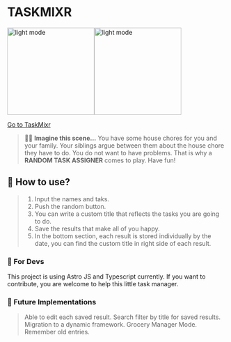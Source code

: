 # TASKMIXR

<div  style="display: flex; flex-wrap: wrap;">
<img src="https://i.ibb.co/YRMZ75z/Screen-Shot-2023-08-08-at-7-38-36-PM.png" alt="light mode" style="width:200px; display: inline;"/>

<img src="https://i.ibb.co/R35Jk1R/Screen-Shot-2023-08-08-at-7-38-42-PM.png" alt="light mode" style="width:200px; display: inline;"/>
</div>

[Go to TaskMixr](https://taskmixr.com)

> 🧑‍🚀 **Imagine this scene...** You have some house chores for you and your family. Your siblings argue between them about the house chore they have to do. You do not want to have problems. That is why a **RANDOM TASK ASSIGNER** comes to play. Have fun!

## 🚀 How to use?

> 1. Input the names and taks.
> 2. Push the random button.
> 3. You can write a custom title that reflects the tasks you are going to do.
> 4. Save the results that make all of you happy.
> 5. In the bottom section, each result is stored individually by the date, you can find the custom title in right side of each result.

### 🚀 For Devs

This project is using Astro JS and Typescript currently.
If you want to contribute, you are welcome to help this little task manager.

### 🚀 Future Implementations

> Able to edit each saved result.
> Search filter by title for saved results.
> Migration to a dynamic framework.
> Grocery Manager Mode.
> Remember old entries.

<!-- Feel free to check the [Discord server](https://astro.build/chat). -->
